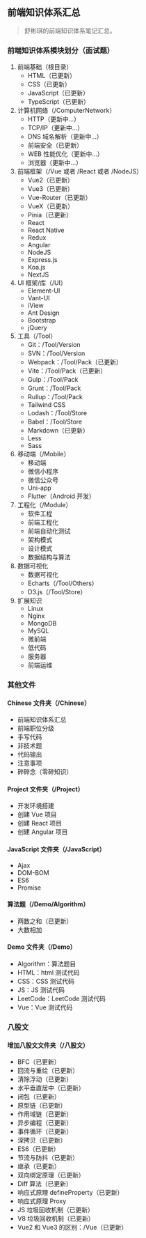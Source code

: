 <!--
 * @Author: Shu Binqi
 * @Date: 2023-02-28 18:37:33
 * @LastEditors: Shu Binqi
 * @LastEditTime: 2023-03-02 01:46:43
 * @Description: 前端面试题汇总
 * @Version: 1.0.0
 * @FilePath: \interviewQuestions\README.md
-->

## 前端知识体系汇总

> 舒彬琪的前端知识体系笔记汇总。

### 前端知识体系模块划分（面试题）

1. 前端基础（根目录）
   - HTML（已更新）
   - CSS（已更新）
   - JavaScript（已更新）
   - TypeScript（已更新）
2. 计算机网络（/ComputerNetwork）
   - HTTP（更新中...）
   - TCP/IP（更新中...）
   - DNS 域名解析（更新中...）
   - 前端安全（已更新）
   - WEB 性能优化（更新中...）
   - 浏览器（更新中...）
3. 前端框架（/Vue 或者 /React 或者 /NodeJS）
   - Vue2（已更新）
   - Vue3（已更新）
   - Vue-Router（已更新）
   - VueX（已更新）
   - Pinia（已更新）
   - React
   - React Native
   - Redux
   - Angular
   - NodeJS
   - Express.js
   - Koa.js
   - NextJS
4. UI 框架/库（/UI）
   - Element-UI
   - Vant-UI
   - iView
   - Ant Design
   - Bootstrap
   - jQuery
5. 工具（/Tool）
   - Git：/Tool/Version
   - SVN：/Tool/Version
   - Webpack：/Tool/Pack（已更新）
   - Vite：/Tool/Pack（已更新）
   - Gulp：/Tool/Pack
   - Grunt：/Tool/Pack
   - Rullup：/Tool/Pack
   - Tailwind CSS
   - Lodash：/Tool/Store
   - Babel：/Tool/Store
   - Markdown（已更新）
   - Less
   - Sass
6. 移动端（/Mobile）
   - 移动端
   - 微信小程序
   - 微信公众号
   - Uni-app
   - Flutter（Android 开发）
7. 工程化（/Module）
   - 软件工程
   - 前端工程化
   - 前端自动化测试
   - 架构模式
   - 设计模式
   - 数据结构与算法
8. 数据可视化
   - 数据可视化
   - Echarts（/Tool/Others）
   - D3.js（/Tool/Store）
9. 扩展知识
   - Linux
   - Nginx
   - MongoDB
   - MySQL
   - 微前端
   - 低代码
   - 服务器
   - 前端运维

### 其他文件

#### Chinese 文件夹（/Chinese）

- 前端知识体系汇总
- 前端职位分级
- 手写代码
- 非技术题
- 代码输出
- 注意事项
- 碎碎念（零碎知识）

#### Project 文件夹（/Project）

- 开发环境搭建
- 创建 Vue 项目
- 创建 React 项目
- 创建 Angular 项目

#### JavaScript 文件夹（/JavaScript）

- Ajax
- DOM-BOM
- ES6
- Promise

#### 算法题（/Demo/Algorithm）

- 两数之和（已更新）
- 大数相加

#### Demo 文件夹（/Demo）

- Algorithm：算法题目
- HTML：html 测试代码
- CSS：CSS 测试代码
- JS：JS 测试代码
- LeetCode：LeetCode 测试代码
- Vue：Vue 测试代码

### 八股文

#### 增加八股文文件夹（/八股文）

- BFC（已更新）
- 回流与重绘（已更新）
- 清除浮动（已更新）
- 水平垂直居中（已更新）
- 闭包（已更新）
- 原型链（已更新）
- 作用域链（已更新）
- 异步编程（已更新）
- 事件循环（已更新）
- 深拷贝（已更新）
- ES6（已更新）
- 节流与防抖（已更新）
- 继承（已更新）
- 双向绑定原理（已更新）
- Diff 算法（已更新）
- 响应式原理 defineProperty（已更新）
- 响应式原理 Proxy
- JS 垃圾回收机制（已更新）
- V8 垃圾回收机制（已更新）
- Vue2 和 Vue3 的区别：/Vue（已更新）
